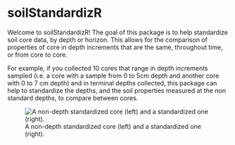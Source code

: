 
<!-- README.md is generated from README.Rmd. Please edit that file -->

# soilStandardizR

Welcome to soilStandardizR! The goal of this package is to help
standardize soil core data, by depth or horizon. This allows for the
comparison of properties of core in depth increments that are the same,
throughout time, or from core to core.

For example, if you collected 10 cores that range in depth increments
sampled (i.e. a core with a sample from 0 to 5cm depth and another core
with 0 to 7 cm depth) and in terminal depths collected, this package can
help to standardize the depths, and the soil properties measured at the
non standard depths, to compare between cores.

<figure>
<img
src="/Users/emmalathrop/Documents/GitHub/soilStandardizR/man/figures/soilStandardizRFigure.png"
alt="A non-depth standardized core (left) and a standardized one (right)." />
<figcaption aria-hidden="true">A non-depth standardized core (left) and
a standardized one (right).</figcaption>
</figure>
